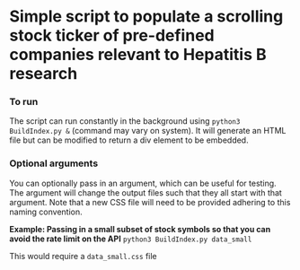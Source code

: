 # Simple script to populate a scrolling stock ticker of pre-defined companies relevant to Hepatitis B research

### To run

The script can run constantly in the background using `python3 BuildIndex.py &` (command may vary on system). It will generate an HTML file but can be modified to return a div element to be embedded.

### Optional arguments

You can optionally pass in an argument, which can be useful for testing. The argument will change the output files such that they all start with that argument. Note that a new CSS file will need to be provided adhering to this naming convention.

**Example: Passing in a small subset of stock symbols so that you can avoid the rate limit on the API**
`python3 BuildIndex.py data_small`

This would require a `data_small.css` file
